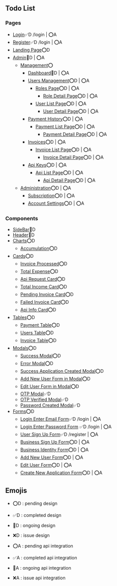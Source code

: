 
## Todo List

### Pages

-   [Login](#emojis)✅D /login | ⭕️A
-   [Register](#emojis)✅D /login | ⭕️A
-   [Landing Page](#emojis)⭕️D
-   [Admin]($emojis)🔁D | ⭕️A
    -   [Management](#emojis)⭕️
        -   [Dashboard](#emojis)🔁D | ⭕️A
        -   [Users Management](#emojis)⭕️D | ⭕️A
            -   [Roles Page](#emojis)⭕️D | ⭕️A
                -   [Role Detail Page](#emojis)⭕️D | ⭕️A
            -   [User List Page](#emojis)⭕️D | ⭕️A
                -   [User Detail Page](#emojis)⭕️D | ⭕️A
        -   [Payment History](#emojis)⭕️D | ⭕️A
            -   [Payment List Page](#emojis)⭕️D | ⭕️A
                -   [Payment Detail Page](#emojis)⭕️D | ⭕️A
        -   [Invoices](#emojis)⭕️D | ⭕️A
            -   [Invoice List Page](#emojis)⭕️D | ⭕️A
                -   [Invoice Detail Page](#emojis)⭕️D | ⭕️A
        -   [Api Keys](#emojis)⭕️D | ⭕️A
            -   [Api List Page](#emojis)⭕️D | ⭕️A
                -   [Api Detail Page](#emojis)⭕️D | ⭕️A
    -   [Administration](#emojis)⭕️D | ⭕️A
        -   [Subscription](#emojis)⭕️D | ⭕️A
        -   [Account Settings](#emojis)⭕️D | ⭕️A


### Components

-   [SideBar]($emojis)🔁D
-   [Header]($emojis)🔁D
-   [Charts]($emojis)⭕️D
    -   [Accumulation](#emojis)⭕️D
-   [Cards]($emojis)⭕️D
    -   [Invoice Processed](#emojis)⭕️D
    -   [Total Expense](#emojis)⭕️D
    -   [Api Request Card](#emojis)⭕️D
    -   [Total Income Card](#emojis)⭕️D
    -   [Pending Invoice Card](#emojis)⭕️D
    -   [Failed Invoice Card](#emojis)⭕️D
    -   [Api Info Card](#emojis)⭕️D
-   [Tables]($emojis)⭕️D
    -   [Payment Table](#emojis)⭕️D
    -   [Users Table](#emojis)⭕️D
    -   [Invoice Table](#emojis)⭕️D
-   [Modals]($emojis)⭕️D
    -   [Success Modal](#emojis)⭕️D
    -   [Error Modal](#emojis)⭕️D
    -   [Success Application Created Modal](#emojis)⭕️D
    -   [Add New User Form in Modal](#emojis)⭕️D
    -   [Edit User Form in Modal](#emojis)⭕️D
    -   [OTP Modal](#emojis)✅D
    -   [OTP Verified Modal](#emojis)✅D
    -   [Password Created Modal](#emojis)✅D
-   [Forms]($emojis)⭕️D
    -   [Login Enter Email Form](#emojis)✅D /login | ⭕️A
    -   [Login Enter Password Form](#emojis) ✅D /login | ⭕️A
    -   [User Sign Up Form](#emojis)✅D /register | ⭕️A
    -   [Business Sign Up Form](#emojis)⭕️D | ⭕️A
    -   [Business Identity Form](#emojis)⭕️D | ⭕️A
    -   [Add New User Form](#emojis)⭕️D | ⭕️A
    -   [Edit User Form](#emojis)⭕️D | ⭕️A
    -   [Create New Application Form](#emojis)⭕️D | ⭕️A


## Emojis

-   ⭕️D : pending design
-   ✅D : completed design
-   🔁D : ongoing design
-   ❌D : issue design


-   ⭕️A : pending api integration
-   ✅A : completed api integration
-   🔁A : ongoing api integration
-   ❌A : issue api integration